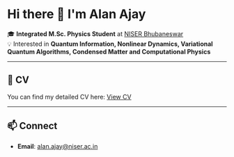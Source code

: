 # Hi there 👋 I'm Alan Ajay  

🎓 **Integrated M.Sc. Physics Student** at [NISER Bhubaneswar](https://www.niser.ac.in/)  
💡 Interested in **Quantum Information, Nonlinear Dynamics, Variational Quantum Algorithms, Condensed Matter and Computational Physics**  

---
## 📄 CV
You can find my detailed CV here: [View CV](https://drive.google.com/file/d/1V1_LO1H2GfDJIugSBKRFt5_O6KnpK6di/view?usp=sharing)  

---

## 📫 Connect
- **Email**: [alan.ajay@niser.ac.in](mailto:alan.ajay@niser.ac.in)  

